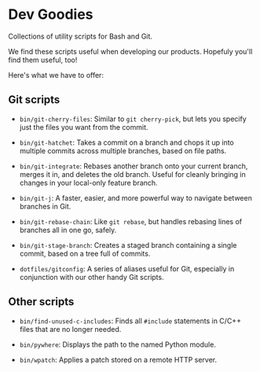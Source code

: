 Dev Goodies
===========

Collections of utility scripts for Bash and Git.

We find these scripts useful when developing our products. Hopefuly you'll
find them useful, too!

Here's what we have to offer:


Git scripts
-----------

* `bin/git-cherry-files`:
  Similar to `git cherry-pick`, but lets you specify just the files you want
  from the commit.

* `bin/git-hatchet`:
  Takes a commit on a branch and chops it up into multiple commits across
  multiple branches, based on file paths.

* `bin/git-integrate`:
  Rebases another branch onto your current branch, merges it in, and deletes
  the old branch. Useful for cleanly bringing in changes in your local-only
  feature branch.

* `bin/git-j`:
  A faster, easier, and more powerful way to navigate between branches in Git.

* `bin/git-rebase-chain`:
  Like `git rebase`, but handles rebasing lines of branches all in one go,
  safely.

* `bin/git-stage-branch`:
  Creates a staged branch containing a single commit, based on a tree full
  of commits.

* `dotfiles/gitconfig`:
  A series of aliases useful for Git, especially in conjunction with our
  other handy Git scripts.


Other scripts
-------------

* `bin/find-unused-c-includes`:
  Finds all `#include` statements in C/C++ files that are no longer needed.

* `bin/pywhere`:
  Displays the path to the named Python module.

* `bin/wpatch`:
  Applies a patch stored on a remote HTTP server.
